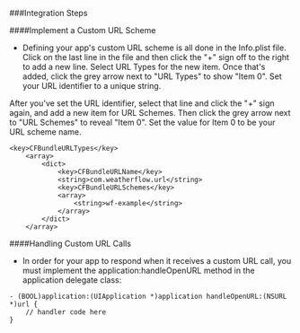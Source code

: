 ###Integration Steps

####Implement a Custom URL Scheme
* Defining your app's custom URL scheme is all done in the Info.plist file. Click on the last line in the file and then click the "+" sign off to the right to add a new line. Select URL Types for the new item. Once that's added, click the grey arrow next to "URL Types" to show "Item 0". Set your URL identifier to a unique string.

After you've set the URL identifier, select that line and click the "+" sign again, and add a new item for URL Schemes. Then click the grey arrow next to "URL Schemes" to reveal "Item 0". Set the value for Item 0 to be your URL scheme name.

```
<key>CFBundleURLTypes</key>
	<array>
		<dict>
			<key>CFBundleURLName</key>
			<string>com.weatherflow.url</string>
			<key>CFBundleURLSchemes</key>
			<array>
				<string>wf-example</string>
			</array>
		</dict>
	</array>
```
	
####Handling Custom URL Calls
* In order for your app to respond when it receives a custom URL call, you must implement the application:handleOpenURL method in the application delegate class:

```
- (BOOL)application:(UIApplication *)application handleOpenURL:(NSURL *)url {
    // handler code here
}
```
